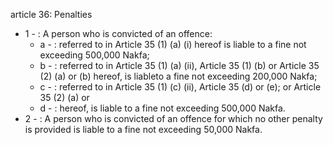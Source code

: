 article 36: Penalties

<ul>
			<li>1 - : A person who is convicted of an offence:<ul>
						<li>a - : referred to in Article 35 (1) (a) (i) hereof is liable to a fine not exceeding 500,000 Nakfa;<ul>
						</ul></li>						<li>b - : referred to in Article 35 (1) (a) (ii), Article 35 (1) (b) or Article 35 (2) (a) or (b) hereof, is liableto a fine not exceeding 200,000 Nakfa;<ul>
						</ul></li>						<li>c - : referred to in Article 35 (1) (c) (ii), Article 35 (d) or (e); or Article 35 (2) (a) or<ul>
						</ul></li>						<li>d - : hereof, is liable to a fine not exceeding 500,000 Nakfa.<ul>
						</ul></li>			</ul></li>			<li>2 - : A person who is convicted of an offence for which no other penalty is provided is liable to a fine not exceeding 50,000 Nakfa.<ul>
			</ul></li></ul>